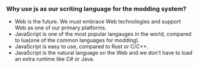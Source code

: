### Why use js as our scriting language for the modding system?
- Web is the future. We must embrace Web technologies and support Web as one of our primary platforms.
- JavaScript is one of the most popular langauges in the world, compared to lua(one of the common languages for modding).
- JavaScript is easy to use, compared to Rust or C/C++.
- JavaScript is the natural language on the Web and we don't have to load an extra runtime like C# or Java.
